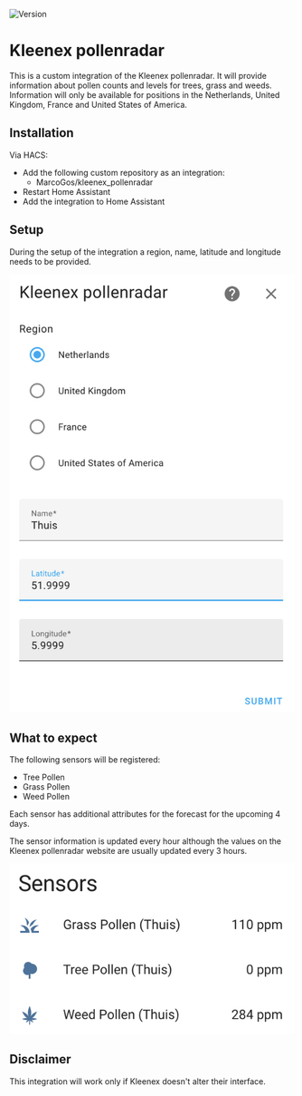 ![Version](https://img.shields.io/github/v/release/MarcoGos/kleenex_pollenradar?include_prereleases)

# Kleenex pollenradar

This is a custom integration of the Kleenex pollenradar. It will provide information about pollen counts and levels for trees, grass and weeds. Information will only be available for positions in the Netherlands, United Kingdom, France and United States of America.

## Installation

Via HACS:

- Add the following custom repository as an integration:
    - MarcoGos/kleenex_pollenradar
- Restart Home Assistant
- Add the integration to Home Assistant

## Setup

During the setup of the integration a region, name, latitude and longitude needs to be provided.

![Setup](/assets/setup.png)

## What to expect

The following sensors will be registered:

- Tree Pollen
- Grass Pollen
- Weed Pollen

Each sensor has additional attributes for the forecast for the upcoming 4 days.

The sensor information is updated every hour although the values on the Kleenex pollenradar website are usually updated every 3 hours.

![Sensors](/assets/sensors.png)

## Disclaimer

This integration will work only if Kleenex doesn't alter their interface.
